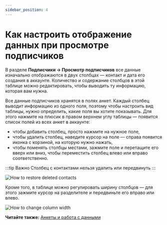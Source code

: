 ```yaml
---
sidebar_position: 4
---
```


# Как настроить отображение данных при просмотре подписчиков
В разделе **Подписчики → Просмотр подписчиков** все данные изначально отображаются в двух столбцах — контакт и дата его создания в аккаунте. Количество и содержание столбцов в этой таблице можно редактировать, чтобы выводить ту информацию, которая вам нужна.

Все данные подписчиков хранятся в полях анкет. Каждый столбец выводит информацию из одного поля, поэтому чтобы настроить вид таблицы, нужно определить, какие поля вы хотите показывать. Для этого нажмите на плюсик в правом верхнем углу таблицы — появится список полей из всех анкет в аккаунте:
- чтобы добавить столбец, просто нажмите на нужное поле,
- чтобы удалить столбец, наведите курсор на поле — справа появится иконка с корзиной, на которую нужно нажать,
- чтобы поменять столбцы местами, зажмите поле и перетащите его вверх или вниз, чтобы переместить столбец влево или вправо соответственно.

:::tip Важно
Столбец с контактами нельзя удалить или передвинуть
:::

![How to restore deleted contacts](/img/subscribers/contacts\how-to-display-data/how-to-add-columns.gif) <br/>

Кроме того, в таблице можно регулировать ширину столбцов — для этого зажмите курсор на разделителе и передвиньте его вправо или влево.

![How to change column width](/img/subscribers/contacts\how-to-display-data/how-to-change-column-width.gif) <br/>

**Читайте также:** [Анкеты и работа с данными](../subscriber-data/data-groups.md)